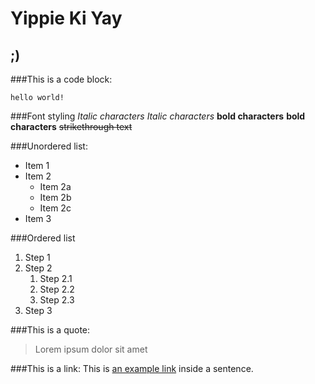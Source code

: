 # Yippie Ki Yay
## ;)

###This is a code block:
```
hello world!
```

###Font styling
*Italic characters* 
_Italic characters_
**bold characters**
__bold characters__
~~strikethrough text~~


###Unordered list:
* Item 1
* Item 2
    * Item 2a
    * Item 2b
    * Item 2c
* Item 3

###Ordered list
1. Step 1
2. Step 2
    1. Step 2.1
    2. Step 2.2
    3. Step 2.3 
3. Step 3

###This is a quote:
> Lorem ipsum dolor sit amet

###This is a link:
This is [an example link](https://gist.github.com/jgarciaruiz/ "Link title") inside a sentence.




